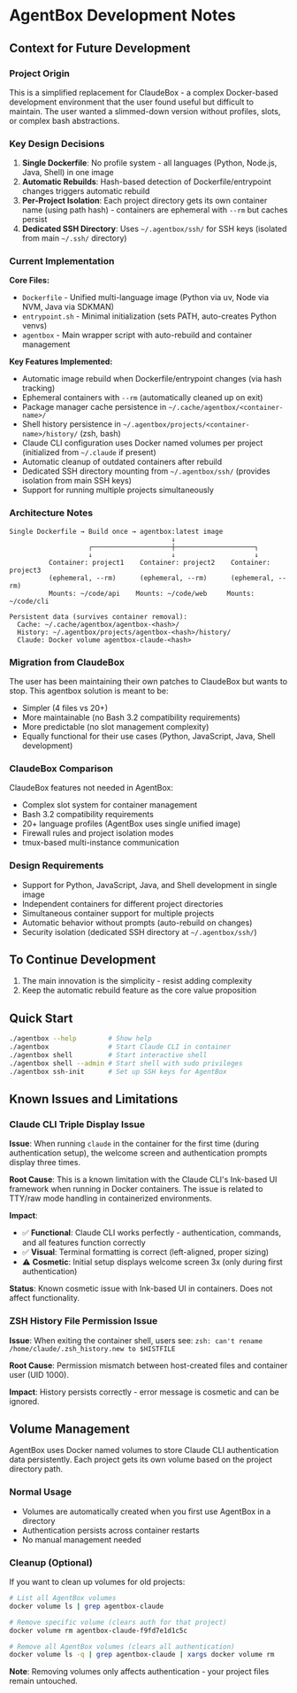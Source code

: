# AgentBox Development Notes

## Context for Future Development

### Project Origin
This is a simplified replacement for ClaudeBox - a complex Docker-based development environment that the user found useful but difficult to maintain. The user wanted a slimmed-down version without profiles, slots, or complex bash abstractions.

### Key Design Decisions

1. **Single Dockerfile**: No profile system - all languages (Python, Node.js, Java, Shell) in one image
2. **Automatic Rebuilds**: Hash-based detection of Dockerfile/entrypoint changes triggers automatic rebuild
3. **Per-Project Isolation**: Each project directory gets its own container name (using path hash) - containers are ephemeral with `--rm` but caches persist
4. **Dedicated SSH Directory**: Uses `~/.agentbox/ssh/` for SSH keys (isolated from main `~/.ssh/` directory)

### Current Implementation

**Core Files:**
- `Dockerfile` - Unified multi-language image (Python via uv, Node via NVM, Java via SDKMAN)
- `entrypoint.sh` - Minimal initialization (sets PATH, auto-creates Python venvs)
- `agentbox` - Main wrapper script with auto-rebuild and container management

**Key Features Implemented:**
- Automatic image rebuild when Dockerfile/entrypoint changes (via hash tracking)
- Ephemeral containers with `--rm` (automatically cleaned up on exit)
- Package manager cache persistence in `~/.cache/agentbox/<container-name>/`
- Shell history persistence in `~/.agentbox/projects/<container-name>/history/` (zsh, bash)
- Claude CLI configuration uses Docker named volumes per project (initialized from `~/.claude` if present)
- Automatic cleanup of outdated containers after rebuild
- Dedicated SSH directory mounting from `~/.agentbox/ssh/` (provides isolation from main SSH keys)
- Support for running multiple projects simultaneously

### Architecture Notes

```
Single Dockerfile → Build once → agentbox:latest image
                                         ↓
                    ┌────────────────────┼────────────────────┐
                    ↓                    ↓                    ↓
          Container: project1    Container: project2    Container: project3
          (ephemeral, --rm)      (ephemeral, --rm)      (ephemeral, --rm)
          Mounts: ~/code/api    Mounts: ~/code/web     Mounts: ~/code/cli

Persistent data (survives container removal):
  Cache: ~/.cache/agentbox/agentbox-<hash>/
  History: ~/.agentbox/projects/agentbox-<hash>/history/
  Claude: Docker volume agentbox-claude-<hash>
```

### Migration from ClaudeBox

The user has been maintaining their own patches to ClaudeBox but wants to stop. This agentbox solution is meant to be:
- Simpler (4 files vs 20+)
- More maintainable (no Bash 3.2 compatibility requirements)
- More predictable (no slot management complexity)
- Equally functional for their use cases (Python, JavaScript, Java, Shell development)

### ClaudeBox Comparison

ClaudeBox features not needed in AgentBox:
- Complex slot system for container management
- Bash 3.2 compatibility requirements
- 20+ language profiles (AgentBox uses single unified image)
- Firewall rules and project isolation modes
- tmux-based multi-instance communication

### Design Requirements

- Support for Python, JavaScript, Java, and Shell development in single image
- Independent containers for different project directories
- Simultaneous container support for multiple projects
- Automatic behavior without prompts (auto-rebuild on changes)
- Security isolation (dedicated SSH directory at `~/.agentbox/ssh/`)


## To Continue Development

1. The main innovation is the simplicity - resist adding complexity
4. Keep the automatic rebuild feature as the core value proposition

## Quick Start

```bash
./agentbox --help        # Show help
./agentbox               # Start Claude CLI in container
./agentbox shell         # Start interactive shell
./agentbox shell --admin # Start shell with sudo privileges
./agentbox ssh-init      # Set up SSH keys for AgentBox
```

## Known Issues and Limitations

### Claude CLI Triple Display Issue

**Issue**: When running `claude` in the container for the first time (during authentication setup), the welcome screen and authentication prompts display three times.

**Root Cause**: This is a known limitation with the Claude CLI's Ink-based UI framework when running in Docker containers. The issue is related to TTY/raw mode handling in containerized environments.

**Impact**:
- ✅ **Functional**: Claude CLI works perfectly - authentication, commands, and all features function correctly
- ✅ **Visual**: Terminal formatting is correct (left-aligned, proper sizing)
- ⚠️ **Cosmetic**: Initial setup displays welcome screen 3x (only during first authentication)

**Status**: Known cosmetic issue with Ink-based UI in containers. Does not affect functionality.

### ZSH History File Permission Issue

**Issue**: When exiting the container shell, users see: `zsh: can't rename /home/claude/.zsh_history.new to $HISTFILE`

**Root Cause**: Permission mismatch between host-created files and container user (UID 1000).

**Impact**: History persists correctly - error message is cosmetic and can be ignored.

## Volume Management

AgentBox uses Docker named volumes to store Claude CLI authentication data persistently. Each project gets its own volume based on the project directory path.

### Normal Usage
- Volumes are automatically created when you first use AgentBox in a directory
- Authentication persists across container restarts
- No manual management needed

### Cleanup (Optional)
If you want to clean up volumes for old projects:

```bash
# List all AgentBox volumes
docker volume ls | grep agentbox-claude

# Remove specific volume (clears auth for that project)
docker volume rm agentbox-claude-f9fd7e1d1c5c

# Remove all AgentBox volumes (clears all authentication)
docker volume ls -q | grep agentbox-claude | xargs docker volume rm
```

**Note**: Removing volumes only affects authentication - your project files remain untouched.